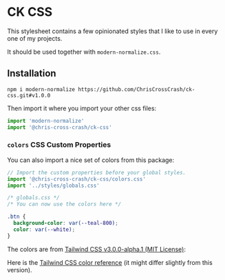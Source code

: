 # CK CSS

This stylesheet contains a few opinionated styles that I like to use in every one of my projects.

It should be used together with `modern-normalize.css`.

## Installation

`npm i modern-normalize https://github.com/ChrisCrossCrash/ck-css.git#v1.0.0`

Then import it where you import your other css files:

```javascript
import 'modern-normalize'
import '@chris-cross-crash/ck-css'
```

### `colors` CSS Custom Properties

You can also import a nice set of colors from this package:

```javascript
// Import the custom properties before your global styles.
import '@chris-cross-crash/ck-css/colors.css'
import '../styles/globals.css'
```

```css
/* globals.css */
/* You can now use the colors here */

.btn {
  background-color: var(--teal-800);
  color: var(--white);
}
```

The colors are from [Tailwind CSS v3.0.0-alpha.1 (MIT License)](https://github.com/tailwindlabs/tailwindcss/blob/v3.0.0-alpha.1/src/public/colors.js):

Here is the [Tailwind CSS color reference](https://tailwindcss.com/docs/customizing-colors#color-palette-reference) (it might differ slightly from this version).

